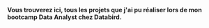 **Vous trouverez ici, tous les projets que j'ai pu réaliser lors de mon bootcamp Data Analyst chez Databird.**
